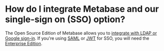 # How do I integrate Metabase and our single-sign on (SSO) option?

The Open Source Edition of Metabase allows you to [integrate with LDAP or Google sign-in][single-sign-on]. If you're using [SAML][saml-auth] or [JWT][jwt-auth] for SSO, you will need the [Enterprise Edition][enterprise-edition].

[enterprise-edition]: /enterprise/
[jwt-auth]: ../../enterprise-guide/authenticating-with-jwt.md
[saml-auth]: ../../enterprise-guide/authenticating-with-saml.md
[single-sign-on]: ../../administration-guide/10-single-sign-on.md
